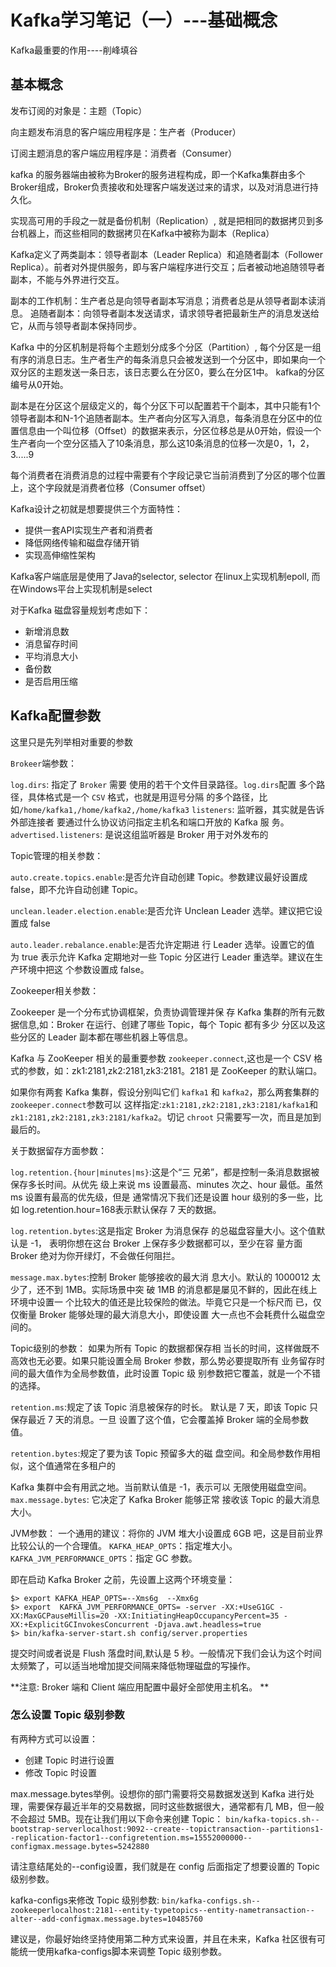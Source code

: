 # Kafka学习笔记（一）---基础概念


Kafka最重要的作用----削峰填谷

## 基本概念

发布订阅的对象是：主题（Topic）

向主题发布消息的客户端应用程序是：生产者（Producer）

订阅主题消息的客户端应用程序是：消费者（Consumer）


kafka 的服务器端由被称为Broker的服务进程构成，即一个Kafka集群由多个Broker组成，Broker负责接收和处理客户端发送过来的请求，以及对消息进行持久化。

实现高可用的手段之一就是备份机制（Replication）, 就是把相同的数据拷贝到多台机器上，而这些相同的数据拷贝在Kafka中被称为副本（Replica）

Kafka定义了两类副本：领导者副本（Leader Replica）和追随者副本（Follower Replica）。前者对外提供服务，即与客户端程序进行交互；后者被动地追随领导者副本，不能与外界进行交互。

副本的工作机制：生产者总是向领导者副本写消息；消费者总是从领导者副本读消息。
追随者副本：向领导者副本发送请求，请求领导者把最新生产的消息发送给它，从而与领导者副本保持同步。


Kafka 中的分区机制是将每个主题划分成多个分区（Partition）, 每个分区是一组有序的消息日志。生产者生产的每条消息只会被发送到一个分区中，即如果向一个双分区的主题发送一条日志，该日志要么在分区0，要么在分区1中。
kafka的分区编号从0开始。


副本是在分区这个层级定义的，每个分区下可以配置若干个副本，其中只能有1个领导者副本和N-1个追随者副本。生产者向分区写入消息，每条消息在分区中的位置信息由一个叫位移（Offset）的数据来表示，分区位移总是从0开始，假设一个生产者向一个空分区插入了10条消息，那么这10条消息的位移一次是0，1，2，3.....9


每个消费者在消费消息的过程中需要有个字段记录它当前消费到了分区的哪个位置上，这个字段就是消费者位移（Consumer offset）


Kafka设计之初就是想要提供三个方面特性：
- 提供一套API实现生产者和消费者
- 降低网络传输和磁盘存储开销
- 实现高伸缩性架构


Kafka客户端底层是使用了Java的selector, selector 在linux上实现机制epoll, 而在Windows平台上实现机制是select


对于Kafka 磁盘容量规划考虑如下：
- 新增消息数
- 消息留存时间
- 平均消息大小
- 备份数
- 是否启用压缩



## Kafka配置参数

这里只是先列举相对重要的参数

`Brokeer`端参数：

`log.dirs`: 指定了 `Broker` 需要 使用的若干个文件目录路径。`log.dirs`配置 多个路径，具体格式是一个 `CSV` 格式，也就是用逗号分隔 的多个路径，比 如`/home/kafka1,/home/kafka2,/home/kafka3`
`listeners`: 监听器，其实就是告诉外部连接者 要通过什么协议访问指定主机名和端口开放的 Kafka 服 务。
`advertised.listeners`: 是说这组监听器是 Broker 用于对外发布的

Topic管理的相关参数：

`auto.create.topics.enable`:是否允许自动创建 Topic。参数建议最好设置成 false，即不允许自动创建 Topic。

`unclean.leader.election.enable`:是否允许 Unclean Leader 选举。建议把它设置成 false 

`auto.leader.rebalance.enable`:是否允许定期进 行 Leader 选举。设置它的值
为 true 表示允许 Kafka 定期地对一些 Topic 分区进行 Leader 重选举。建议在生产环境中把这 个参数设置成 false。




Zookeeper相关参数：

Zookeeper 是一个分布式协调框架，负责协调管理并保 存 Kafka 集群的所有元数据信息,如：Broker 在运行、创建了哪些 Topic，每个 Topic 都有多少 分区以及这些分区的 Leader 副本都在哪些机器上等信息。

Kafka 与 ZooKeeper 相关的最重要参数 `zookeeper.connect`,这也是一个 CSV 格式的参数，如：zk1:2181,zk2:2181,zk3:2181。2181 是 ZooKeeper 的默认端口。

如果你有两套 Kafka 集群，假设分别叫它们 `kafka1` 和 `kafka2`，那么两套集群的`zookeeper.connect`参数可以 这样指定:`zk1:2181,zk2:2181,zk3:2181/kafka1`和 `zk1:2181,zk2:2181,zk3:2181/kafka2`。切记 `chroot` 只需要写一次，而且是加到最后的。


关于数据留存方面参数：

`log.retention.{hour|minutes|ms}`:这是个“三 兄弟”，都是控制一条消息数据被保存多长时间。从优先 级上来说 ms 设置最高、minutes 次之、hour 最低。虽然 ms 设置有最高的优先级，但是 通常情况下我们还是设置 hour 级别的多一些，比如 log.retention.hour=168表示默认保存 7 天的数据。

`log.retention.bytes`:这是指定 Broker 为消息保存 的总磁盘容量大小。这个值默认是 -1， 表明你想在这台 Broker 上保存多少数据都可以，至少在容 量方面 Broker 绝对为你开绿灯，不会做任何阻拦。

`message.max.bytes`:控制 Broker 能够接收的最大消 息大小。默认的 1000012 太少了，还不到 1MB。实际场景中突 破 1MB 的消息都是屡见不鲜的，因此在线上环境中设置一 个比较大的值还是比较保险的做法。毕竟它只是一个标尺而 已，仅仅衡量 Broker 能够处理的最大消息大小，即使设置 大一点也不会耗费什么磁盘空间的。

Topic级别的参数：
如果为所有 Topic 的数据都保存相 当长的时间，这样做既不高效也无必要。如果只能设置全局 Broker 参数，那么势必要提取所有 业务留存时间的最大值作为全局参数值，此时设置 Topic 级 别参数把它覆盖，就是一个不错的选择。

`retention.ms`:规定了该 Topic 消息被保存的时长。 默认是 7 天，即该 Topic 只保存最近 7 天的消息。一旦 设置了这个值，它会覆盖掉 Broker 端的全局参数值。

`retention.bytes`:规定了要为该 Topic 预留多大的磁 盘空间。和全局参数作用相似，这个值通常在多租户的

Kafka 集群中会有用武之地。当前默认值是 -1，表示可以 无限使用磁盘空间。
`max.message.bytes`: 它决定了 Kafka Broker 能够正常 接收该 Topic 的最大消息大小。


JVM参数：
一个通用的建议：将你的 JVM 堆大小设置成 6GB 吧，这是目前业界比较公认的一个合理值。
`KAFKA_HEAP_OPTS`：指定堆大小。
`KAFKA_JVM_PERFORMANCE_OPTS`：指定 GC 参数。

即在启动 Kafka Broker 之前，先设置上这两个环境变量：

```
$> export KAFKA_HEAP_OPTS=--Xms6g  --Xmx6g
$> export  KAFKA_JVM_PERFORMANCE_OPTS= -server -XX:+UseG1GC -XX:MaxGCPauseMillis=20 -XX:InitiatingHeapOccupancyPercent=35 -XX:+ExplicitGCInvokesConcurrent -Djava.awt.headless=true
$> bin/kafka-server-start.sh config/server.properties
```
提交时间或者说是 Flush 落盘时间,默认是 5 秒。一般情况下我们会认为这个时间太频繁了，可以适当地增加提交间隔来降低物理磁盘的写操作。




**注意: Broker 端和 Client 端应用配置中最好全部使用主机名。 **


### 怎么设置 Topic 级别参数

有两种方式可以设置：
- 创建 Topic 时进行设置
- 修改 Topic 时设置

max.message.bytes举例。设想你的部门需要将交易数据发送到 Kafka 进行处理，需要保存最近半年的交易数据，同时这些数据很大，通常都有几 MB，但一般不会超过 5MB。现在让我们用以下命令来创建 Topic：
`bin/kafka-topics.sh--bootstrap-serverlocalhost:9092--create--topictransaction--partitions1--replication-factor1--configretention.ms=15552000000--configmax.message.bytes=5242880`

请注意结尾处的--config设置，我们就是在 config 后面指定了想要设置的 Topic 级别参数。

kafka-configs来修改 Topic 级别参数:
`bin/kafka-configs.sh--zookeeperlocalhost:2181--entity-typetopics--entity-nametransaction--alter--add-configmax.message.bytes=10485760`

建议是，你最好始终坚持使用第二种方式来设置，并且在未来，Kafka 社区很有可能统一使用kafka-configs脚本来调整 Topic 级别参数。






